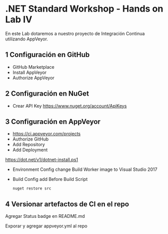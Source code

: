 # .NET Standard Workshop - Hands on Lab IV
En este Lab dotaremos a nuestro proyecto de Integración Continua utilizando AppVeyor.

## 1 Configuración en GitHub
- GitHub Marketplace
- Install AppVeyor
- Authorize AppVeyor

## 2 Configuración en NuGet
- Crear API Key https://www.nuget.org/account/ApiKeys

## 3 Configuración en AppVeyor
- https://ci.appveyor.com/projects
- Authorize GitHub
- Add Repository
- Add Deployment

https://dot.net/v1/dotnet-install.ps1 

- Environment Config change Build Worker image to Visual Studio 2017 
- Build Config add Before Build Script

  ``` 
  nuget restore src
  ``` 

## 4 Versionar artefactos de CI en el repo

Agregar Status badge en README.md

Exporar y agregar appveyor.yml al repo